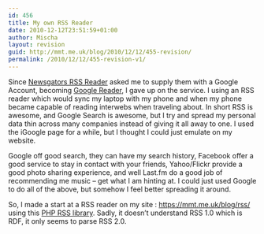 ```yaml
---
id: 456
title: My own RSS Reader
date: 2010-12-12T23:51:59+01:00
author: Mischa
layout: revision
guid: http://mmt.me.uk/blog/2010/12/12/455-revision/
permalink: /2010/12/12/455-revision-v1/
---
```

Since [Newsgators RSS Reader](http://www.newsgator.com/rss-readers.aspx) asked me to supply them with a Google Account, becoming [Google Reader](http://www.google.com/reader), I gave up on the service. I using an RSS reader which would sync my laptop with my phone and when my phone became capable of reading interwebs when traveling about. In short RSS is awesome, and Google Search is awesome, but I try and spread my personal data thin across many companies instead of giving it all away to one. I used the iGoogle page for a while, but I thought I could just emulate on my website. 

Google off good search, they can have my search history, Facebook offer a good service to stay in contact with your friends, Yahoo/Flickr provide a good photo sharing experience, and well Last.fm do a good job of recommending me music &#8211; get what I am hinting at. I could just used Google to do all of the above, but somehow I feel better spreading it around. 

So, I made a start at a RSS reader on my site : <https://mmt.me.uk/blog/rss/> using this [PHP RSS library](http://www.scriptol.com/rss/rss-reader.php). Sadly, it doesn&#8217;t understand RSS 1.0 which is RDF, it only seems to parse RSS 2.0.